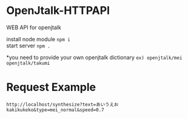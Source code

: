 # OpenJtalk-HTTPAPI
WEB API for openjtalk

install node module `npm i`<br>
start server `npm .`<br>

*you need to provide your own openjtalk dictionary
`ex) openjtalk/mei  openjtalk/takumi`

# Request Example
`http://localhost/synthesize?text=あいうえおkakikukeko&type=mei_normal&speed=0.7`
